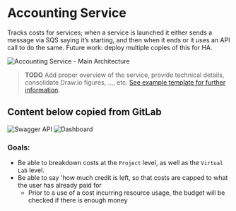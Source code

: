 # Accounting Service

Tracks costs for services; when a service is launched it either sends a message via SQS saying it’s starting, and then when it ends or it uses an API call to do the same.
Future work: deploy multiple copies of this for HA.

![Accounting Service - Main Architecture](resources/1_main.drawio.svg)

> **TODO**
> Add proper overview of the service, provide technical details, consolidate Draw.io figures, ..., etc. [See example template for further information](../template/README.md).

## Content below copied from GitLab
![Swagger API](https://openbluebrain.com/api/accounting/docs)
![Dashboard](https://us-east-1.console.aws.amazon.com/cloudwatch/home?region=us-east-1#dashboards/dashboard/Accounting)

### Goals:

* Be able to breakdown costs at the `Project` level, as well as the `Virtual Lab` level.
* Be able to say 'how much credit is left, so that costs are capped to what the user has already paid for
  * Prior to a use of a cost incurring resource usage, the budget will be checked if there is enough money
